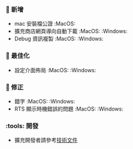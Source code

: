 ### :star2: 新增

- mac 安裝檔公證 :MacOS:
- 擴充商店網頁導向自動下載 :MacOS: :Windows:
- Debug 資訊複製 :MacOS: :Windows:

### :electric_plug: 最佳化

- 設定介面佈局 :MacOS: :Windows:

### :lady_beetle: 修正

- 錯字 :MacOS: :Windows:
- RTS 顯示時機錯誤的問題 :MacOS: :Windows:

### :tools: 開發

- 擴充開發者請參考[技術文件](https://exptechtw.github.io/TREM-docs/docs)
